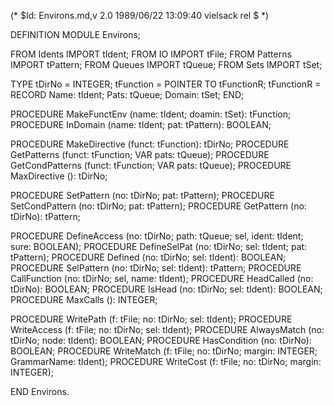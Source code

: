 (* $Id: Environs.md,v 2.0 1989/06/22 13:09:40 vielsack rel $ *)

DEFINITION MODULE Environs;

FROM Idents	IMPORT	tIdent;
FROM IO		IMPORT	tFile;
FROM Patterns	IMPORT	tPattern;
FROM Queues	IMPORT	tQueue;
FROM Sets	IMPORT	tSet;

TYPE
  tDirNo = INTEGER;
  tFunction = POINTER TO tFunctionR;
  tFunctionR =
    RECORD
      Name: tIdent;
      Pats: tQueue;
      Domain: tSet;
    END;


PROCEDURE MakeFunctEnv		(name: tIdent; doamin: tSet): tFunction;
PROCEDURE InDomain		(name: tIdent; pat: tPattern): BOOLEAN;

PROCEDURE MakeDirective		(funct: tFunction): tDirNo;
PROCEDURE GetPatterns		(funct: tFunction; VAR pats: tQueue);
PROCEDURE GetCondPatterns	(funct: tFunction; VAR pats: tQueue);
PROCEDURE MaxDirective		(): tDirNo;

PROCEDURE SetPattern		(no: tDirNo; pat: tPattern);
PROCEDURE SetCondPattern	(no: tDirNo; pat: tPattern);
PROCEDURE GetPattern		(no: tDirNo): tPattern;

PROCEDURE DefineAccess		(no: tDirNo; path: tQueue;
				 sel, ident: tIdent; sure: BOOLEAN);
PROCEDURE DefineSelPat		(no: tDirNo; sel: tIdent; pat: tPattern);
PROCEDURE Defined		(no: tDirNo; sel: tIdent): BOOLEAN;
PROCEDURE SelPattern		(no: tDirNo; sel: tIdent): tPattern;
PROCEDURE CallFunction		(no: tDirNo; sel, name: tIdent);
PROCEDURE HeadCalled		(no: tDirNo): BOOLEAN;
PROCEDURE IsHead		(no: tDirNo; sel: tIdent): BOOLEAN;
PROCEDURE MaxCalls		(): INTEGER;

PROCEDURE WritePath		(f: tFile; no: tDirNo; sel: tIdent);
PROCEDURE WriteAccess		(f: tFile; no: tDirNo; sel: tIdent);
PROCEDURE AlwaysMatch		(no: tDirNo; node: tIdent): BOOLEAN;
PROCEDURE HasCondition		(no: tDirNo): BOOLEAN;
PROCEDURE WriteMatch		(f: tFile; no: tDirNo; margin: INTEGER;
				 GrammarName: tIdent);
PROCEDURE WriteCost		(f: tFile; no: tDirNo; margin: INTEGER);

END Environs.
